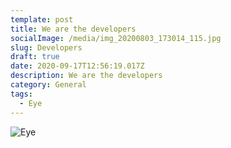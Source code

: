 ```yaml
---
template: post
title: We are the developers
socialImage: /media/img_20200803_173014_115.jpg
slug: Developers
draft: true
date: 2020-09-17T12:56:19.017Z
description: We are the developers
category: General
tags:
  - Eye
---
```

![Eye](/media/_uhdwomen252.jpg "E")